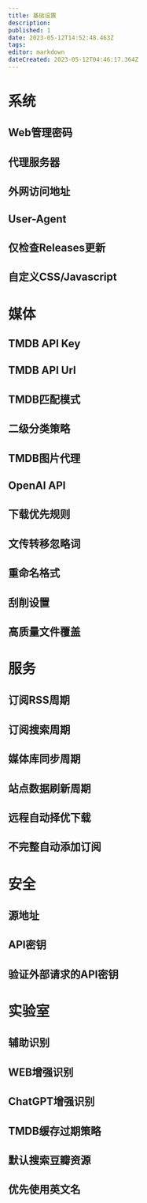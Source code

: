```yaml
---
title: 基础设置
description: 
published: 1
date: 2023-05-12T14:52:48.463Z
tags: 
editor: markdown
dateCreated: 2023-05-12T04:46:17.364Z
---
```


# 系统
## Web管理密码
## 代理服务器
## 外网访问地址
## User-Agent
## 仅检查Releases更新
## 自定义CSS/Javascript


# 媒体
## TMDB API Key
## TMDB API Url
## TMDB匹配模式
## 二级分类策略
## TMDB图片代理
## OpenAI API
## 下载优先规则
## 文传转移忽略词
## 重命名格式
## 刮削设置
## 高质量文件覆盖

# 服务
## 订阅RSS周期
## 订阅搜索周期
## 媒体库同步周期
## 站点数据刷新周期
## 远程自动择优下载
## 不完整自动添加订阅

# 安全
## 源地址
## API密钥
## 验证外部请求的API密钥

# 实验室
## 辅助识别
## WEB增强识别
## ChatGPT增强识别
## TMDB缓存过期策略
## 默认搜索豆瓣资源
## 优先使用英文名